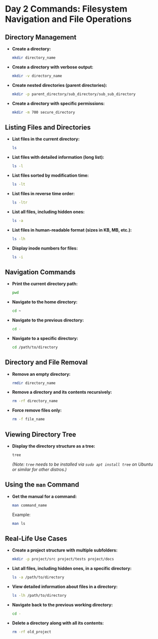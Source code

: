 # Day 2 Commands: Filesystem Navigation and File Operations

## Directory Management
- **Create a directory:**
  ```bash
  mkdir directory_name
  ```

- **Create a directory with verbose output:**
  ```bash
  mkdir -v directory_name
  ```

- **Create nested directories (parent directories):**
  ```bash
  mkdir -p parent_directory/sub_directory/sub_sub_directory
  ```

- **Create a directory with specific permissions:**
  ```bash
  mkdir -m 700 secure_directory
  ```

## Listing Files and Directories
- **List files in the current directory:**
  ```bash
  ls
  ```

- **List files with detailed information (long list):**
  ```bash
  ls -l
  ```

- **List files sorted by modification time:**
  ```bash
  ls -lt
  ```

- **List files in reverse time order:**
  ```bash
  ls -ltr
  ```

- **List all files, including hidden ones:**
  ```bash
  ls -a
  ```

- **List files in human-readable format (sizes in KB, MB, etc.):**
  ```bash
  ls -lh
  ```

- **Display inode numbers for files:**
  ```bash
  ls -i
  ```

## Navigation Commands
- **Print the current directory path:**
  ```bash
  pwd
  ```

- **Navigate to the home directory:**
  ```bash
  cd ~
  ```

- **Navigate to the previous directory:**
  ```bash
  cd -
  ```

- **Navigate to a specific directory:**
  ```bash
  cd /path/to/directory
  ```

## Directory and File Removal
- **Remove an empty directory:**
  ```bash
  rmdir directory_name
  ```

- **Remove a directory and its contents recursively:**
  ```bash
  rm -rf directory_name
  ```

- **Force remove files only:**
  ```bash
  rm -f file_name
  ```

## Viewing Directory Tree
- **Display the directory structure as a tree:**
  ```bash
  tree
  ```
  *(Note: `tree` needs to be installed via `sudo apt install tree` on Ubuntu or similar for other distros.)*

## Using the `man` Command
- **Get the manual for a command:**
  ```bash
  man command_name
  ```
  Example:
  ```bash
  man ls
  ```

## Real-Life Use Cases
- **Create a project structure with multiple subfolders:**
  ```bash
  mkdir -p project/src project/tests project/docs
  ```

- **List all files, including hidden ones, in a specific directory:**
  ```bash
  ls -a /path/to/directory
  ```

- **View detailed information about files in a directory:**
  ```bash
  ls -lh /path/to/directory
  ```

- **Navigate back to the previous working directory:**
  ```bash
  cd -
  ```

- **Delete a directory along with all its contents:**
  ```bash
  rm -rf old_project
  ```
```